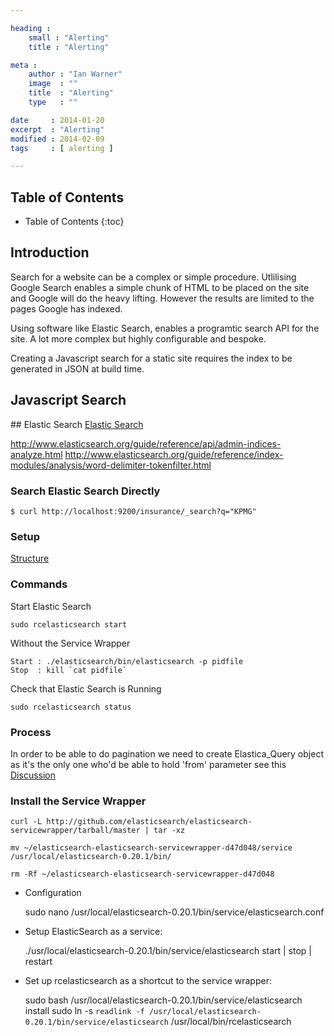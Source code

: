 ```yaml
---

heading :
    small : "Alerting"
    title : "Alerting"

meta :
    author : "Ian Warner"
    image  : ""
    title  : "Alerting"
    type   : ""

date     : 2014-01-20
excerpt  : "Alerting"
modified : 2014-02-09
tags     : [ alerting ]

---
```


## Table of Contents
* Table of Contents
{:toc}

## Introduction

Search for a website can be a complex or simple procedure. Utlilising Google
Search enables a simple chunk of HTML to be placed on the site and Google will
do the heavy lifting. However the results are limited to the pages Google has
indexed.

Using software like Elastic Search, enables a programtic search API for the site.
A lot more complex but highly configurable and bespoke.

Creating a Javascript search for a static site requires the index to be generated
in JSON at build time.

## Javascript Search

## Elastic Search
[Elastic Search](http://www.elasticsearch.org/)

http://www.elasticsearch.org/guide/reference/api/admin-indices-analyze.html
http://www.elasticsearch.org/guide/reference/index-modules/analysis/word-delimiter-tokenfilter.html

### Search Elastic Search Directly
    $ curl http://localhost:9200/insurance/_search?q="KPMG"

### Setup
[Structure](http://www.elasticsearch.org/guide/reference/setup/dir-layout.html)

### Commands
Start Elastic Search

    sudo rcelasticsearch start

Without the Service Wrapper

    Start : ./elasticsearch/bin/elasticsearch -p pidfile
    Stop  : kill `cat pidfile`

Check that Elastic Search is Running

    sudo rcelasticsearch status

### Process
In order to be able to do pagination we need to create Elastica_Query object
as it's the only one who'd be able to hold 'from' parameter see this
[Discussion](https://github.com/ruflin/Elastica/pull/208)

### Install the Service Wrapper
    curl -L http://github.com/elasticsearch/elasticsearch-servicewrapper/tarball/master | tar -xz

    mv ~/elasticsearch-elasticsearch-servicewrapper-d47d048/service /usr/local/elasticsearch-0.20.1/bin/

    rm -Rf ~/elasticsearch-elasticsearch-servicewrapper-d47d048

* Configuration

    sudo nano /usr/local/elasticsearch-0.20.1/bin/service/elasticsearch.conf

* Setup ElasticSearch as a service:

    ./usr/local/elasticsearch-0.20.1/bin/service/elasticsearch start | stop | restart

* Set up rcelasticsearch as a shortcut to the service wrapper:

    sudo bash /usr/local/elasticsearch-0.20.1/bin/service/elasticsearch install
    sudo ln -s `readlink -f /usr/local/elasticsearch-0.20.1/bin/service/elasticsearch` /usr/local/bin/rcelasticsearch